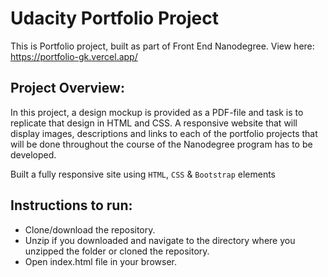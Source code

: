 # Udacity Portfolio Project

This is Portfolio project, built as part of Front End Nanodegree.
View here: https://portfolio-gk.vercel.app/

## Project Overview:
In this project, a design mockup is provided as a PDF-file and task is to replicate that design in HTML and CSS. A responsive website that will display images, descriptions and links to each of the portfolio projects that will be done throughout the course of the Nanodegree program has to be developed.

Built a fully responsive site using `HTML`, `CSS` & `Bootstrap` elements

## Instructions to run:
- Clone/download the repository.
- Unzip if you downloaded and navigate to the directory where you unzipped the folder or cloned the repository.
- Open index.html file in your browser.
